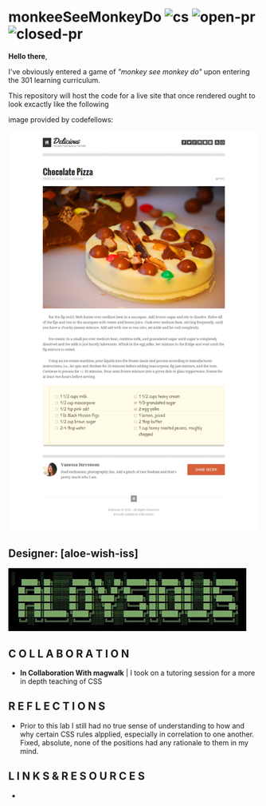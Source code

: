 # monkeeSeeMonkeyDo ![cs](https://img.shields.io/github/license/AL0YSI0US/monkeeSeeMonkeyDo) ![open-pr](https://img.shields.io/github/issues-pr-raw/AL0YSI0US/monkeeSeeMonkeyDo) ![closed-pr](https://img.shields.io/github/issues-pr-closed/AL0YSI0US/monkeeSeeMonkeyDo)

**Hello there**,

I've obviously entered a game of *"monkey see monkey do"* upon entering the 301 learning curriculum.

This repository will host the code for a live site that once rendered ought to look excactly like the following 

image provided by codefellows:

![](https://github.com/AL0YSI0US/monkeeSeeMonkeyDo/blob/main/img/PREVIEW.png?raw=true)

## Designer: [aloe-wish-iss]

![banner](https://github.com/AL0YSI0US/about-me/blob/main/img/bannerNameArt.JPG?raw=true)

## C O L L A B O R A T I O N

+ **In Collaboration With magwalk** | I took on a tutoring session for a more in depth teaching of CSS

## R E F L E C T I O N S

+ Prior to this lab I still had no true sense of understanding to how and why certain CSS rules alpplied, especially in correlation to one another. Fixed, absolute, none of the positions had any rationale to them in my mind.

## L I N K S  &  R E S O U R C E S

+
